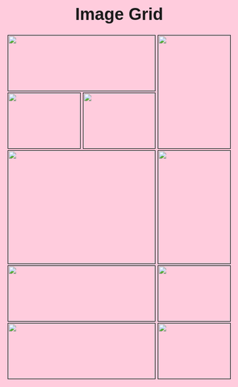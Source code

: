 <style>
/* Basic Style */

html, body {
    background-color: #ffccdd;
    margin: 10px;
}

.wrapper{
	width: 100%;

}

h1{
	font-family: "Trebuchet MS", Helvetica, sans-serif;
	font-size: 38px;
	text-align: center;
	
}

.container > div {
    display: flex;
    justify-content: center;
    align-items: center;
    font-size: 2em;
    color: #ffeead;
}

.container > div > img {
    width: 100%;
    height: 100%;
    object-fit: cover;
		border: 1px solid black
}

/* Grid */
.container {
    display: grid;
    grid-gap: 5px;
    grid-template-columns: repeat(auto-fit, minmax(150px, 1fr));
    grid-auto-rows: 125px;
		grid-auto-flow: dense; /* Fill all spaces with fitted images */
}

.horizontal {
	grid-column: span 2;
}

.vertical {
	grid-row: span 2;
}

.big {
	grid-column: span 2;
	grid-row: span 2;
}

/* Media Queries */

@media screen and (min-width: 1024px){
	.wrapper{
		width: 960px;
		margin: 0 auto;
	}
}
</style>
<div class="wrapper">
	<h1>Image Grid</h1>
	<div class="container">
		<div class="horizontal"><img  src="https://picsum.photos/500/200" alt=""></div>
		<div class="vertical"><img  src="https://picsum.photos/200/350" alt=""></div>
		<div><img src="https://picsum.photos/200/200" alt=""></div>
		<div class="big"><img   src="https://picsum.photos/600/600" alt=""></div>
		<div class="vertical"><img  src="https://picsum.photos/250/400" alt=""></div>
		<div class="horizontal"><img  src="https://picsum.photos/400/150" alt=""></div>
		<div><img src="https://picsum.photos/200/220" alt=""></div>
		<div class="horizontal"><img  src="https://picsum.photos/450/200" alt=""></div>
		<div><img src="https://picsum.photos/220/250" alt=""></div>
		<div><img src="https://picsum.photos/250/200" alt=""></div>
	</div>
</div>

